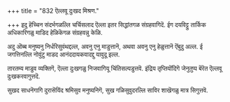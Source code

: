 +++
title = "832 ऎल्लवू दुःखद मिश्रण."

+++
इदु हॆच्चिन संदर्भगळल्लि चर्चिसलाद ऎल्ला इतर सिद्धांतगळ संग्रहवागिदॆ. ईग दयविट्टु तार्किक अधिकारिगळु माडिद हेळिकॆगळ संग्रहवन्नु केळि.

अदु ऒब्ब मनुष्यनु निर्धरिसुवंथद्दल्ल, अवनु एनु माडुत्तानॆ, अथवा अवनु एनु हेळुत्तानॆ ऎंबुदु अल्ल. ई जगत्तिनल्लि नोवुंटु माडद आनंददायकवादद्दु यावुदू इल्ल.

तारतम्य माडुव व्यक्तिगॆ, ऎल्ला दुःखगळु निजवागियू चिंतिसल्पडुत्तवॆ. इंद्रिय तृप्तियॊंदिगॆ जेनुतुप्प बॆरॆत ऎल्लवू दुःखकरवागुत्तदॆ.

सुखद साधनॆगागि दुरासॆयिंद श्रमिसुव मनुष्यनिगॆ, सुख गळिसुवुदरल्लि साविर शाखॆगळु मात्र सिगुत्तवॆ.

